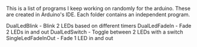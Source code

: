 This is a list of programs I keep working on randomly for the arduino. These are created in Arduino's IDE. Each folder contains an independent program.

DualLedBlink - Blink 2 LEDs based on different timers
DualLedFadeIn - Fade 2 LEDs in and out
DualLedSwitch - Toggle between 2 LEDs with a switch
SingleLedFadeInOut - Fade 1 LED in and out